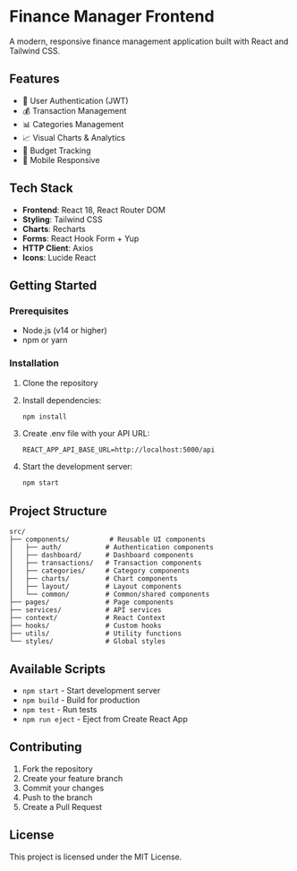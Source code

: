 # Finance Manager Frontend

A modern, responsive finance management application built with React and Tailwind CSS.

## Features

- 🔐 User Authentication (JWT)
- 💰 Transaction Management
- 📊 Categories Management
- 📈 Visual Charts & Analytics
- 🎯 Budget Tracking
- 📱 Mobile Responsive

## Tech Stack

- **Frontend**: React 18, React Router DOM
- **Styling**: Tailwind CSS
- **Charts**: Recharts
- **Forms**: React Hook Form + Yup
- **HTTP Client**: Axios
- **Icons**: Lucide React

## Getting Started

### Prerequisites
- Node.js (v14 or higher)
- npm or yarn

### Installation

1. Clone the repository
2. Install dependencies:
   ```bash
   npm install
   ```

3. Create .env file with your API URL:
   ```
   REACT_APP_API_BASE_URL=http://localhost:5000/api
   ```

4. Start the development server:
   ```bash
   npm start
   ```

## Project Structure

```
src/
├── components/          # Reusable UI components
│   ├── auth/           # Authentication components
│   ├── dashboard/      # Dashboard components
│   ├── transactions/   # Transaction components
│   ├── categories/     # Category components
│   ├── charts/         # Chart components
│   ├── layout/         # Layout components
│   └── common/         # Common/shared components
├── pages/              # Page components
├── services/           # API services
├── context/            # React Context
├── hooks/              # Custom hooks
├── utils/              # Utility functions
└── styles/             # Global styles
```

## Available Scripts

- `npm start` - Start development server
- `npm build` - Build for production
- `npm test` - Run tests
- `npm run eject` - Eject from Create React App

## Contributing

1. Fork the repository
2. Create your feature branch
3. Commit your changes
4. Push to the branch
5. Create a Pull Request

## License

This project is licensed under the MIT License.
